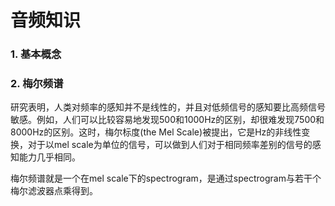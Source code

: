 # 音频知识

### 1. 基本概念



### 2. 梅尔频谱
研究表明，人类对频率的感知并不是线性的，并且对低频信号的感知要比高频信号敏感。例如，人们可以比较容易地发现500和1000Hz的区别，却很难发现7500和8000Hz的区别。这时，梅尔标度(the Mel Scale)被提出，它是Hz的非线性变换，对于以mel scale为单位的信号，可以做到人们对于相同频率差别的信号的感知能力几乎相同。

梅尔频谱就是一个在mel scale下的spectrogram，是通过spectrogram与若干个梅尔滤波器点乘得到。